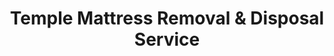 ---
layout: location.njk
title: Temple Mattress Removal & Disposal Service
description: Professional mattress removal in Temple, TX. Next-day pickup  Licensed, insured, and eco-friendly serving Baylor Scott & White Medical Center and Fort Cavazos military community.
permalink: /mattress-removal/texas/temple/
city: Temple
state: Texas
stateSlug: texas
coordinates:
  lat: 31.0982
  lng: -97.3428
pricing:
  startingPrice: 125
  single: 125
  queen: 125
  king: 135
  boxSpring: 30
neighborhoods:
  - name: "Baylor Scott & White District"
    zipCodes: ["76502", "76504"]
  - name: "Downtown Historic"
    zipCodes: ["76501", "76502"]
  - name: "Temple College Area"
    zipCodes: ["76502", "76504"]
  - name: "South Temple"
    zipCodes: ["76502", "76504"]
  - name: "Northside"
    zipCodes: ["76501", "76502"]
  - name: "Eastgate"
    zipCodes: ["76504", "76508"]
  - name: "Westgate"
    zipCodes: ["76502", "76504"]
  - name: "Prairie View"
    zipCodes: ["76501", "76504"]
  - name: "Hillcrest"
    zipCodes: ["76502", "76504"]
  - name: "Wildwood"
    zipCodes: ["76502", "76504"]
  - name: "Temple Heights"
    zipCodes: ["76504", "76508"]
  - name: "Riverside"
    zipCodes: ["76501", "76502"]
  - name: "Oak Hill"
    zipCodes: ["76504", "76508"]
  - name: "Industrial District"
    zipCodes: ["76504", "76508"]
  - name: "Miller Springs"
    zipCodes: ["76502", "76504"]
zipCodes: 
  - "76501"
  - "76502"
  - "76504"
  - "76508"
recyclingPartners:
  - "City of Temple Solid Waste Services"
  - "Republic Services Central Texas"
  - "Bell County Environmental Services"
  - "Heart of Texas Environmental Initiative"
localRegulations: "Temple operates municipal solid waste collection requiring residents to coordinate with the City Solid Waste Department for standard collection services including weekly curbside pickup and bulky item scheduling. The city mandates specific collection timing requirements with containers placed curbside by 7:00 AM on designated collection days, while bulky waste requires advance coordination through city scheduling systems. Temple's comprehensive municipal framework includes seasonal holiday disruptions, specific material preparation guidelines, and coordination requirements through city customer service that complicate disposal planning for residents throughout Bell County's geographic center. Citizens must navigate municipal collection timing, holiday schedule adjustments, material preparation protocols, and advance scheduling systems for non-standard disposal needs. Our professional mattress removal service eliminates these municipal coordination complexities entirely - no city scheduling requirements, no 7:00 AM placement deadlines, no advance coordination through municipal systems, and no holiday disruption management. We provide streamlined online booking with immediate next-day pickup, bypassing Temple's comprehensive but restrictive municipal waste coordination framework."
nearbyCities:
  - name: "Austin"
    distance: "65 miles"
    isSuburb: false
  - name: "Waco"
    distance: "34 miles"
    isSuburb: false
  - name: "Dallas"
    distance: "150 miles"
    isSuburb: false
  - name: "Houston"
    distance: "170 miles"
    isSuburb: false
  - name: "San Antonio"
    distance: "120 miles"
    isSuburb: false
  - name: "Fort Worth"
    distance: "140 miles"
    isSuburb: false
reviews:
  count: 274
  featured:
    - reviewer: "Dr. Amanda S."
      rating: 5
      text: "Working at Baylor Scott & White means long shifts - these guys coordinated perfectly around my medical residency schedule. Professional service that understands healthcare worker demands."
      neighborhood: "Baylor Scott & White District"
    - reviewer: "Sergeant First Class Mike R."
      rating: 5
      text: "Fort Cavazos soldier here - needed quick pickup before deployment. They handled everything while I focused on military preparations. Much easier than dealing with city collection schedules!"
      neighborhood: "Eastgate"  
    - reviewer: "Professor Linda K."
      rating: 5
      text: "Temple College faculty housing upgrade required flexible timing. They worked around academic schedules perfectly - no coordination with city waste department needed."
      neighborhood: "Temple College Area"
    - reviewer: "Maria C."
      rating: 5
      text: "Excellent! Booked online Sunday, mattress gone Tuesday morning. Simple process, fair pricing."
      neighborhood: "South Temple"
    - reviewer: "Nurse Practitioner Rachel M."
      rating: 5
      text: "Between 12-hour shifts at the medical center and caring for my family, I couldn't deal with Temple's waste pickup requirements. These professionals made it effortless - showed up exactly when promised, handled everything professionally, and cleaned up perfectly. Worth every penny for busy healthcare workers like myself."
      neighborhood: "Baylor Scott & White District"
    - reviewer: "James T."
      rating: 5
      text: "Quick and professional - exactly what they promised."
      neighborhood: "Downtown Historic"
faqs:
  - question: "How quickly can we remove mattresses in Temple?"
    answer: "Our next-day service accommodates Baylor Scott & White Medical Center schedules, Fort Cavazos military timing, and Temple College academic demands across all neighborhoods and ZIP codes in Bell County's demographic center."
  - question: "Which Temple areas receive our pickup service?"
    answer: "Complete coverage from Baylor Scott & White District to Downtown Historic, Temple College Area to Eastgate, encompassing ZIP codes 76501-76508 throughout Central Texas's healthcare hub."
  - question: "What's included in our Temple pickup service?"
    answer: "Comprehensive pickup, loading, transportation, and eco-friendly recycling for one mattress. Box springs add $30 each with transparent pricing."
  - question: "How does our service compare to Temple's municipal waste system?"
    answer: "We eliminate city scheduling coordination, avoid 7:00 AM placement deadlines, skip advance coordination requirements, and bypass holiday disruption management through immediate online booking with next-day pickup."
  - question: "Can our teams work around medical and military schedules?"
    answer: "Absolutely. We coordinate with Baylor Scott & White operations, Fort Cavazos deployment timing, healthcare worker shifts, and the demanding schedules of Central Texas's medical and military communities."
  - question: "Do we serve healthcare and military communities?"
    answer: "Yes, our service accommodates medical resident relocations, military family transitions, healthcare worker housing, and the unique scheduling demands of Temple's medical center and Fort Cavazos proximity."
  - question: "Are we licensed for Bell County operations?"
    answer: "We maintain complete Texas and Bell County permits with comprehensive insurance, ensuring compliant disposal through our established nationwide recycling partnerships."
  - question: "What payment methods work in Temple?"
    answer: "All major credit cards, cash, and invoicing available for residents, medical professionals, military families, college personnel, and businesses throughout Temple's diverse healthcare economy."
schema:
  "@type": "LocalBusiness"
  name: "A Bedder World Temple"
  address:
    "@type": "PostalAddress"
    addressLocality: "Temple"
    addressRegion: "TX"
    addressCountry: "US"
  geo:
    "@type": "GeoCoordinates" 
    latitude: 31.0982
    longitude: -97.3428
  telephone: "(720) 263-6094"
  priceRange: "$125-$180"
  aggregateRating:
    "@type": "AggregateRating"
    ratingValue: 4.9
    reviewCount: 274
pageContent:
  heroDescription: "Professional mattress removal throughout Temple's medical district and military community. Our licensed, insured teams provide reliable next-day pickup from Baylor Scott & White area to Fort Cavazos vicinity with transparent pricing and eco-friendly disposal."
  
  aboutService: "Our efficient mattress disposal service serves Temple's 96,267 residents by eliminating municipal coordination complexity that requires advance scheduling and specific timing protocols. We handle professional pickup, loading, transport, and eco-friendly recycling with transparent $125 pricing while our licensed teams understand both medical community demands and military family requirements. Temple's municipal system requires coordination with City Solid Waste Department for bulky items, mandates 7:00 AM container placement on collection days, and includes seasonal holiday disruptions requiring advance planning through city customer service. Our streamlined service bypasses these municipal barriers completely: immediate online booking, next-day pickup without placement deadlines, and comprehensive handling regardless of scheduling complexity or holiday timing. Baylor Scott & White medical professionals managing demanding shift schedules, Fort Cavazos military families coordinating around deployment timing, or Temple College personnel in academic neighborhoods all benefit from our flexible service that adapts to Central Texas's healthcare and education hub demands. Our professional equipment ensures efficient handling while our teams navigate medical district access requirements and residential community standards with equal expertise. Our five-minute typical completion times accommodate busy schedules regardless of medical operations or military training requirements. From Baylor Scott & White's 12,000+ employees creating Texas's largest healthcare employer to Fort Cavazos's proximity bringing military community needs, our service covers Temple's evolution from railroad town to medical center, delivering consistent reliability across all ZIP codes throughout Bell County's demographic center."

  serviceAreasIntro: "Our comprehensive pickup coverage serves Temple's distinctive character as Central Texas's medical hub and military community gateway. From Baylor Scott & White Medical Center's healthcare complex to proximity with Fort Cavazos operations, our service accommodates medical professional schedules, military family timing, and academic community requirements throughout Bell County's geographic center."

  environmentalImpact: "Our responsible mattress recycling reflects Temple's healthcare community values and commitment to sustainable practices within Central Texas's medical center. Since establishing operations in this healthcare hub, our processing of 274 mattresses has diverted 8,220 cubic feet of waste from regional disposal systems while protecting the Leon River watershed that supports both medical facility operations and community environmental initiatives. Our material recovery transforms steel components into construction applications supporting continued medical facility expansion, foam elements become manufacturing inputs for the region's growing healthcare sector, and textile materials undergo processing into specialized medical products through partnerships that prioritize healthcare community environmental standards. Our recovery operations yield approximately 25 tons of steel redirection, 11 tons of foam utilization, and 5 tons of textile conversion via established recycling networks. Each mattress we collect from Temple properties - whether from medical resident relocations, military family transitions, or healthcare worker housing upgrades throughout the medical district - contributes to sustainable waste management that complements the community's environmental leadership within Texas's premier healthcare region. Our material recovery rates achieving 80% efficiency demonstrate measurable conservation supporting Temple's balance of medical growth with ecological responsibility throughout Central Texas."

  howItWorksScheduling: "Our flexible booking accommodates Temple's healthcare community rhythms including Baylor Scott & White Medical Center operations, Fort Cavazos military schedules, Temple College academic cycles, and residential community timing across all neighborhoods and ZIP codes."

  howItWorksService: "Our expert teams navigate both medical facility access requirements and military community protocols, serving healthcare professional housing and military family properties with our consistent professional standards throughout the medical hub."

  howItWorksDisposal: "Our collected mattresses connect with nationwide recycling systems where specialized processing standards appropriate for healthcare and military communities guide material recovery supporting Temple's environmental initiatives and regional sustainability goals."

  sidebarStats:
    mattressesRemoved: "274"
---